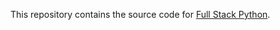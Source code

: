 This repository contains the source code for 
[Full Stack Python](https://www.fullstackpython.com/).

